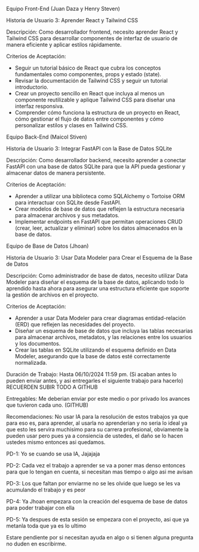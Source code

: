Equipo Front-End (Juan Daza y Henry Steven)

Historia de Usuario 3: Aprender React y Tailwind CSS

Descripción: Como desarrollador frontend, necesito aprender React y Tailwind CSS para desarrollar componentes de interfaz de usuario de manera eficiente y aplicar estilos rápidamente.

Criterios de Aceptación:

- Seguir un tutorial básico de React que cubra los conceptos fundamentales como componentes, props y estado (state).
- Revisar la documentación de Tailwind CSS y seguir un tutorial introductorio.
- Crear un proyecto sencillo en React que incluya al menos un componente reutilizable y aplique Tailwind CSS para diseñar una interfaz responsiva.
- Comprender cómo funciona la estructura de un proyecto en React, cómo gestionar el flujo de datos entre componentes y cómo personalizar estilos y clases en Tailwind CSS.

Equipo Back-End (Maicol Stiven)

Historia de Usuario 3: Integrar FastAPI con la Base de Datos SQLite

Descripción: Como desarrollador backend, necesito aprender a conectar FastAPI con una base de datos SQLite para que la API pueda gestionar y almacenar datos de manera persistente.

Criterios de Aceptación:

- Aprender a utilizar una biblioteca como SQLAlchemy o Tortoise ORM para interactuar con SQLite desde FastAPI.
- Crear modelos de base de datos que reflejen la estructura necesaria para almacenar archivos y sus metadatos.
- Implementar endpoints en FastAPI que permitan operaciones CRUD (crear, leer, actualizar y eliminar) sobre los datos almacenados en la base de datos.

Equipo de Base de Datos (Jhoan)

Historia de Usuario 3: Usar Data Modeler para Crear el Esquema de la Base de Datos

Descripción: Como administrador de base de datos, necesito utilizar Data Modeler para diseñar el esquema de la base de datos, aplicando todo lo aprendido hasta ahora para asegurar una estructura eficiente que soporte la gestión de archivos en el proyecto.

Criterios de Aceptación:

- Aprender a usar Data Modeler para crear diagramas entidad-relación (ERD) que reflejen las necesidades del proyecto.
- Diseñar un esquema de base de datos que incluya las tablas necesarias para almacenar archivos, metadatos, y las relaciones entre los usuarios y los documentos.
- Crear las tablas en SQLite utilizando el esquema definido en Data Modeler, asegurando que la base de datos esté correctamente normalizada.

Duración de Trabajo: Hasta 06/10/2024 11:59 pm. (Si acaban antes lo pueden enviar antes, y asi entregarles el siguiente trabajo para hacerlo) RECUERDEN SUBIR TODO A GITHUB

Entregables: Me deberian enviar por este medio o por privado los avances que tuvieron cada uno. (GITHUB)

Recomendaciones: No usar IA para la resolución de estos trabajos ya que para eso es, para aprender, al usarla no aprenderian y no seria lo ideal ya que esto les servira muchisimo para su carrera profesional, obviamente la pueden usar pero pues ya a consiencia de ustedes, el daño se lo hacen ustedes mismo entonces asi quedamos.

PD-1: Yo se cuando se usa IA, Jajajaja

PD-2: Cada vez el trabajo a aprender se va a poner mas denso entonces para que lo tengan en cuenta, si necesitan mas tiempo o algo asi me avisan

PD-3: Los que faltan por enviarme no se les olvide que luego se les va acumulando el trabajo y es peor

PD-4: Ya Jhoan empezara con la creación del esquema de base de datos para poder trabajar con ella

PD-5: Ya despues de esta sesión se empezara con el proyecto, asi que ya metanla toda que ya es lo ultimo

Estare pendiente por si necesitan ayuda en algo o si tienen alguna pregunta no duden en escribirme.
